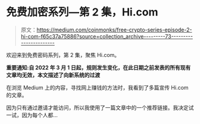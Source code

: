# 免费加密系列—第 2 集，Hi.com

> 原文：<https://medium.com/coinmonks/free-crypto-series-episode-2-hi-com-f65c37a75886?source=collection_archive---------73----------------------->

欢迎来到免费密码系列，第 2 集，聚焦 Hi.com。

**重要通知:自 2022 年 3 月 1 日起，规则发生变化，在此日期之前发表的所有现有文章均无效，本文描述了向新系统的过渡**

在浏览 Medium 上的内容，寻找网上赚钱的方法时，我看到了多篇宣传 Hi.com 的文章。

因为只有通过邀请才能访问，所以我使用了一篇文章中的一个推荐链接。我决定试一试，因为每个人都…